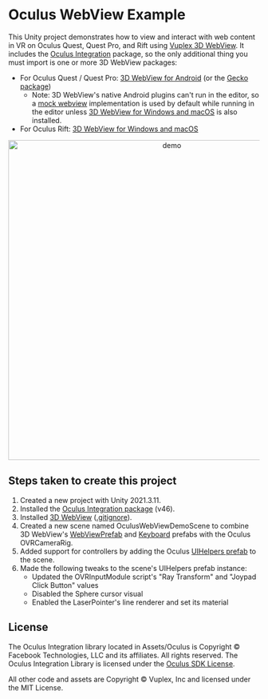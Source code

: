 # Oculus WebView Example

This Unity project demonstrates how to view and interact with web content in VR on Oculus Quest, Quest Pro, and Rift using [Vuplex 3D WebView](https://developer.vuplex.com/webview/overview). It includes the [Oculus Integration](https://assetstore.unity.com/packages/tools/integration/oculus-integration-82022) package, so the only additional thing you must import is one or more 3D WebView packages:

- For Oculus Quest / Quest Pro: [3D WebView for Android](https://store.vuplex.com/webview/android) (or the [Gecko package](https://support.vuplex.com/articles/android-comparison))
  - Note: 3D WebView's native Android plugins can't run in the editor, so a [mock webview](https://support.vuplex.com/articles/mock-webview) implementation is used by default while running in the editor unless [3D WebView for Windows and macOS](https://store.vuplex.com/webview/windows-mac) is also installed.
- For Oculus Rift: [3D WebView for Windows and macOS](https://store.vuplex.com/webview/windows-mac)

<p align="center">
  <img alt="demo" src="./demo.gif" width="640">
</p>

## Steps taken to create this project

1. Created a new project with Unity 2021.3.11.
2. Installed the [Oculus Integration package](https://assetstore.unity.com/packages/tools/integration/oculus-integration-82022) (v46).
3. Installed [3D WebView](https://developer.vuplex.com) ([.gitignore](https://github.com/vuplex/oculus-webview-example/blob/69d404181ba188937c124d154d7b1eab6173f609/.gitignore#L62)).
4. Created a new scene named OculusWebViewDemoScene to combine 3D WebView's [WebViewPrefab](https://developer.vuplex.com/webview/WebViewPrefab) and [Keyboard](https://developer.vuplex.com/webview/Keyboard) prefabs with the Oculus OVRCameraRig.
5. Added support for controllers by adding the Oculus [UIHelpers prefab](Assets/Oculus/SampleFramework/Core/DebugUI/Prefabs/UIHelpers.prefab) to the scene.
6. Made the following tweaks to the scene's UIHelpers prefab instance:
    - Updated the OVRInputModule script's "Ray Transform" and "Joypad Click Button" values
    - Disabled the Sphere cursor visual
    - Enabled the LaserPointer's line renderer and set its material

## License

The Oculus Integration library located in Assets/Oculus is Copyright © Facebook Technologies, LLC and its affiliates. All rights reserved. The Oculus Integration Library is licensed under the [Oculus SDK License](https://developer.oculus.com/licenses/sdk-3.5/).

All other code and assets are Copyright © Vuplex, Inc and licensed under the MIT License.
